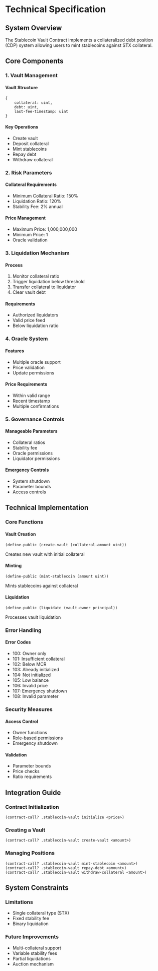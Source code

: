 # Technical Specification

## System Overview

The Stablecoin Vault Contract implements a collateralized debt position (CDP) system allowing users to mint stablecoins against STX collateral.

## Core Components

### 1. Vault Management

#### Vault Structure

```clarity
{
    collateral: uint,
    debt: uint,
    last-fee-timestamp: uint
}
```

#### Key Operations

- Create vault
- Deposit collateral
- Mint stablecoins
- Repay debt
- Withdraw collateral

### 2. Risk Parameters

#### Collateral Requirements

- Minimum Collateral Ratio: 150%
- Liquidation Ratio: 120%
- Stability Fee: 2% annual

#### Price Management

- Maximum Price: 1,000,000,000
- Minimum Price: 1
- Oracle validation

### 3. Liquidation Mechanism

#### Process

1. Monitor collateral ratio
2. Trigger liquidation below threshold
3. Transfer collateral to liquidator
4. Clear vault debt

#### Requirements

- Authorized liquidators
- Valid price feed
- Below liquidation ratio

### 4. Oracle System

#### Features

- Multiple oracle support
- Price validation
- Update permissions

#### Price Requirements

- Within valid range
- Recent timestamp
- Multiple confirmations

### 5. Governance Controls

#### Manageable Parameters

- Collateral ratios
- Stability fee
- Oracle permissions
- Liquidator permissions

#### Emergency Controls

- System shutdown
- Parameter bounds
- Access controls

## Technical Implementation

### Core Functions

#### Vault Creation

```clarity
(define-public (create-vault (collateral-amount uint))
```

Creates new vault with initial collateral

#### Minting

```clarity
(define-public (mint-stablecoin (amount uint))
```

Mints stablecoins against collateral

#### Liquidation

```clarity
(define-public (liquidate (vault-owner principal))
```

Processes vault liquidation

### Error Handling

#### Error Codes

- 100: Owner only
- 101: Insufficient collateral
- 102: Below MCR
- 103: Already initialized
- 104: Not initialized
- 105: Low balance
- 106: Invalid price
- 107: Emergency shutdown
- 108: Invalid parameter

### Security Measures

#### Access Control

- Owner functions
- Role-based permissions
- Emergency shutdown

#### Validation

- Parameter bounds
- Price checks
- Ratio requirements

## Integration Guide

### Contract Initialization

```clarity
(contract-call? .stablecoin-vault initialize <price>)
```

### Creating a Vault

```clarity
(contract-call? .stablecoin-vault create-vault <amount>)
```

### Managing Positions

```clarity
(contract-call? .stablecoin-vault mint-stablecoin <amount>)
(contract-call? .stablecoin-vault repay-debt <amount>)
(contract-call? .stablecoin-vault withdraw-collateral <amount>)
```

## System Constraints

### Limitations

- Single collateral type (STX)
- Fixed stability fee
- Binary liquidation

### Future Improvements

- Multi-collateral support
- Variable stability fees
- Partial liquidations
- Auction mechanism
